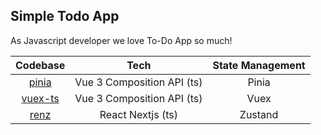 ## Simple Todo App

As Javascript developer we love To-Do App so much!

|                             Codebase                             |            Tech            | State Management |
| :--------------------------------------------------------------: | :------------------------: | :--------------: |
| [pinia](https://github.com/novanda1/simple-todo-app/tree/pinia)  | Vue 3 Composition API (ts) |      Pinia       |
| [vuex-ts](https://github.com/novanda1/simple-todo-app/tree/vuex) | Vue 3 Composition API (ts) |       Vuex       |
|  [renz](https://github.com/novanda1/simple-todo-app/tree/renz)   |     React Nextjs (ts)      |     Zustand      |
